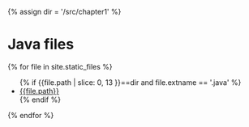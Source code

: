{% assign dir = '/src/chapter1' %}


# Java files


{% for file in site.static_files %}
<ul>
{% if {{file.path | slice: 0, 13 }}==dir and file.extname == '.java' %}
<li>
<div> <a href="{{file.path}}">{{file.path}}</a></div>
</li>
{% endif %}
</ul>
{% endfor %}
